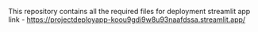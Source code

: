 This repository contains all the required files for deployment 
streamlit app link - https://projectdeployapp-koou9gdi9w8u93naafdssa.streamlit.app/
